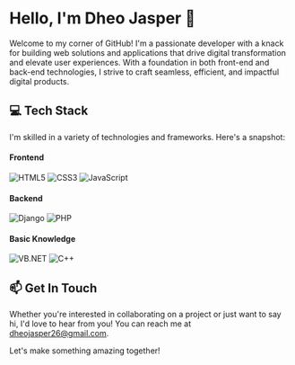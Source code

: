 # Hello, I'm Dheo Jasper 👋

Welcome to my corner of GitHub! I'm a passionate developer with a knack for building web solutions and applications that drive digital transformation and elevate user experiences. With a foundation in both front-end and back-end technologies, I strive to craft seamless, efficient, and impactful digital products.

## 💻 Tech Stack

I'm skilled in a variety of technologies and frameworks. Here's a snapshot:

 #### Frontend
![HTML5](https://img.shields.io/badge/HTML5-E34F26?style=for-the-badge&logo=html5&logoColor=white) 
![CSS3](https://img.shields.io/badge/CSS3-1572B6?style=for-the-badge&logo=css3&logoColor=white) 
![JavaScript](https://img.shields.io/badge/JavaScript-F7DF1E?style=for-the-badge&logo=javascript&logoColor=black) 

#### Backend
![Django](https://img.shields.io/badge/Django-092E20?style=for-the-badge&logo=django&logoColor=white) 
![PHP](https://img.shields.io/badge/PHP-777BB4?style=for-the-badge&logo=php&logoColor=white) 

#### Basic Knowledge
![VB.NET](https://img.shields.io/badge/VB.NET-0078D4?style=for-the-badge&logo=.net&logoColor=white) 
![C++](https://img.shields.io/badge/C++-00599C?style=for-the-badge&logo=cplusplus&logoColor=white) 

## 📫 Get In Touch

Whether you're interested in collaborating on a project or just want to say hi, I'd love to hear from you! You can reach me at <a href="mailto:dheojasper26@gmail.com">dheojasper26@gmail.com</a>.

Let's make something amazing together!
